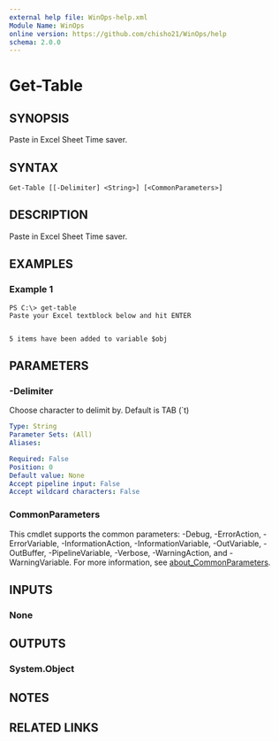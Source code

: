 ```yaml
---
external help file: WinOps-help.xml
Module Name: WinOps
online version: https://github.com/chisho21/WinOps/help
schema: 2.0.0
---
```


# Get-Table

## SYNOPSIS
Paste in Excel Sheet Time saver.

## SYNTAX

```
Get-Table [[-Delimiter] <String>] [<CommonParameters>]
```

## DESCRIPTION
Paste in Excel Sheet Time saver.

## EXAMPLES

### Example 1
```
PS C:\> get-table
Paste your Excel textblock below and hit ENTER


5 items have been added to variable $obj
```

## PARAMETERS

### -Delimiter
Choose character to delimit by.
Default is TAB (\`t)

```yaml
Type: String
Parameter Sets: (All)
Aliases:

Required: False
Position: 0
Default value: None
Accept pipeline input: False
Accept wildcard characters: False
```

### CommonParameters
This cmdlet supports the common parameters: -Debug, -ErrorAction, -ErrorVariable, -InformationAction, -InformationVariable, -OutVariable, -OutBuffer, -PipelineVariable, -Verbose, -WarningAction, and -WarningVariable. For more information, see [about_CommonParameters](http://go.microsoft.com/fwlink/?LinkID=113216).

## INPUTS

### None
## OUTPUTS

### System.Object
## NOTES

## RELATED LINKS


